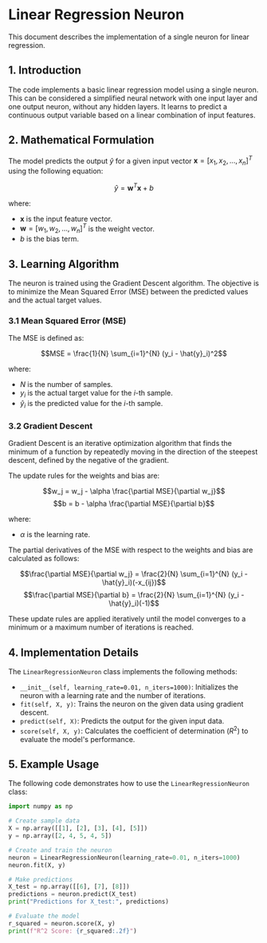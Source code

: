 # Linear Regression Neuron

This document describes the implementation of a single neuron for linear regression.

## 1. Introduction
The code implements a basic linear regression model using a single neuron. This can be considered a simplified neural network with one input layer and one output neuron, without any hidden layers. It learns to predict a continuous output variable based on a linear combination of input features.

## 2. Mathematical Formulation
The model predicts the output $\hat{y}$ for a given input vector $\mathbf{x} = [x_1, x_2, ..., x_n]^T$ using the following equation:

$$\hat{y} = \mathbf{w}^T \mathbf{x} + b$$

where:
-  $\mathbf{x}$ is the input feature vector.
-  $\mathbf{w} = [w_1, w_2, ..., w_n]^T$ is the weight vector.
-  $b$ is the bias term.

## 3. Learning Algorithm
The neuron is trained using the Gradient Descent algorithm. The objective is to minimize the Mean Squared Error (MSE) between the predicted values and the actual target values.

### 3.1 Mean Squared Error (MSE)
The MSE is defined as:

$$MSE = \frac{1}{N} \sum_{i=1}^{N} (y_i - \hat{y}_i)^2$$

where:
-  $N$ is the number of samples.
-  $y_i$ is the actual target value for the $i$-th sample.
-  $\hat{y}_i$ is the predicted value for the $i$-th sample.

### 3.2 Gradient Descent
Gradient Descent is an iterative optimization algorithm that finds the minimum of a function by repeatedly moving in the direction of the steepest descent, defined by the negative of the gradient.

The update rules for the weights and bias are:

$$w_j = w_j - \alpha \frac{\partial MSE}{\partial w_j}$$
$$b = b - \alpha \frac{\partial MSE}{\partial b}$$

where:
-  $\alpha$ is the learning rate.

The partial derivatives of the MSE with respect to the weights and bias are calculated as follows:

$$\frac{\partial MSE}{\partial w_j} = \frac{2}{N} \sum_{i=1}^{N} (y_i - \hat{y}_i)(-x_{ij})$$ 
$$\frac{\partial MSE}{\partial b} = \frac{2}{N} \sum_{i=1}^{N} (y_i - \hat{y}_i)(-1)$$

These update rules are applied iteratively until the model converges to a minimum or a maximum number of iterations is reached.

## 4. Implementation Details
The `LinearRegressionNeuron` class implements the following methods:
-   `__init__(self, learning_rate=0.01, n_iters=1000)`: Initializes the neuron with a learning rate and the number of iterations.
-   `fit(self, X, y)`: Trains the neuron on the given data using gradient descent.
-   `predict(self, X)`: Predicts the output for the given input data.
-   `score(self, X, y)`: Calculates the coefficient of determination ($R^2$) to evaluate the model's performance.

## 5. Example Usage
The following code demonstrates how to use the `LinearRegressionNeuron` class:

```python
import numpy as np

# Create sample data
X = np.array([[1], [2], [3], [4], [5]])
y = np.array([2, 4, 5, 4, 5])

# Create and train the neuron
neuron = LinearRegressionNeuron(learning_rate=0.01, n_iters=1000)
neuron.fit(X, y)

# Make predictions
X_test = np.array([[6], [7], [8]])
predictions = neuron.predict(X_test)
print("Predictions for X_test:", predictions)

# Evaluate the model
r_squared = neuron.score(X, y)
print(f"R^2 Score: {r_squared:.2f}")
```
